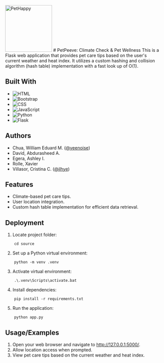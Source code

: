 <img width="150" alt="PetHappy" src="https://github.com/ilhye/PetPeeve-Climate-Check-Pet-Wellness/blob/main/static/pets.png">
# PetPeeve: Climate Check & Pet Wellness
This is a Flask web application that provides pet care tips based on the user's current weather and heat index. It utilizes a custom hashing and collision algorithm (hash table) implementation with a fast look up of O(1).

## Built With
- ![HTML](https://img.shields.io/badge/HTML-E34F26.svg?style=for-the-badge&logo=html5&logoColor=white)
- ![Bootstrap](https://img.shields.io/badge/Bootstrap-blueviolet.svg?style=for-the-badge&logo=bootstrap&logoColor=white)
- ![CSS](https://img.shields.io/badge/CSS-1572B6.svg?style=for-the-badge&logo=css3&logoColor=white)
- ![JavaScript](https://img.shields.io/badge/JavaScript-F7DF1E.svg?style=for-the-badge&logo=JavaScript&logoColor=white)
- ![Python](https://img.shields.io/badge/Python-1572B6.svg?style=for-the-badge&logo=Python&logoColor=white)
- ![Flask](https://img.shields.io/badge/Flask-000000.svg?style=for-the-badge&logo=Flask&logoColor=white)

## Authors
- Chua, William Eduard M. ([@veenoise](https://github.com/veenoise))
- David, Abdurasheed A.
- Egera, Ashley I.
- Rolle, Xavier
- Villasor, Cristina C. ([@ilhye](https://github.com/ilhye))

## Features
- Climate-based pet care tips.
- User location integration.
- Custom hash table implementation for efficient data retrieval.

## Deployment
1. Locate project folder:
```
    cd source
```

2. Set up a Python virtual environment:
```
    python -m venv .venv
```

3. Activate virtual environment:
```
    .\.venv\Scripts\activate.bat
```
4. Install dependencies:
```
    pip install -r requirements.txt
```

5. Run the application:
```
    python app.py
```

## Usage/Examples
1. Open your web browser and navigate to http://127.0.0.1:5000/.
2. Allow location access when prompted.
3. View pet care tips based on the current weather and heat index.
